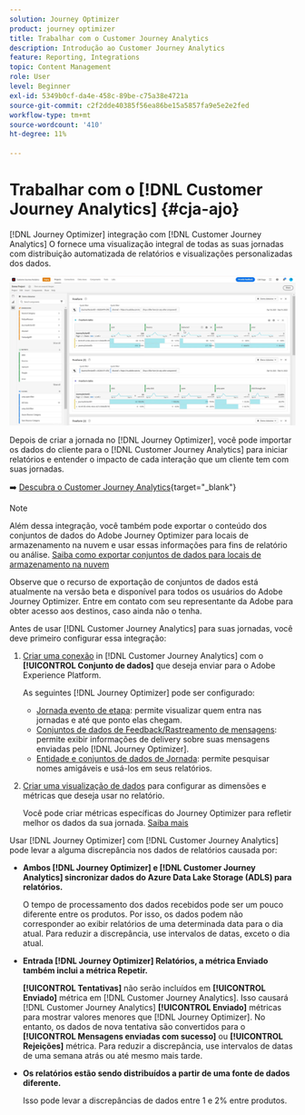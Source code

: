 ```yaml
---
solution: Journey Optimizer
product: journey optimizer
title: Trabalhar com o Customer Journey Analytics
description: Introdução ao Customer Journey Analytics
feature: Reporting, Integrations
topic: Content Management
role: User
level: Beginner
exl-id: 5349b0cf-da4e-458c-89be-c75a38e4721a
source-git-commit: c2f2dde40385f56ea86be15a5857fa9e5e2e2fed
workflow-type: tm+mt
source-wordcount: '410'
ht-degree: 11%

---
```


# Trabalhar com o [!DNL Customer Journey Analytics] {#cja-ajo}


[!DNL Journey Optimizer] integração com [!DNL Customer Journey Analytics] O fornece uma visualização integral de todas as suas jornadas com distribuição automatizada de relatórios e visualizações personalizadas dos dados.

![](assets/cja.png)

Depois de criar a jornada no [!DNL Journey Optimizer], você pode importar os dados do cliente para o [!DNL Customer Journey Analytics] para iniciar relatórios e entender o impacto de cada interação que um cliente tem com suas jornadas.

➡️ [Descubra o Customer Journey Analytics](https://docs.adobe.com/content/help/pt-BR/experience-cloud/user-guides/home.translate.html){target="_blank"}

>[!NOTE]
>
>Além dessa integração, você também pode exportar o conteúdo dos conjuntos de dados do Adobe Journey Optimizer para locais de armazenamento na nuvem e usar essas informações para fins de relatório ou análise. [Saiba como exportar conjuntos de dados para locais de armazenamento na nuvem](../data/export-datasets.md)
>
>Observe que o recurso de exportação de conjuntos de dados está atualmente na versão beta e disponível para todos os usuários do Adobe Journey Optimizer. Entre em contato com seu representante da Adobe para obter acesso aos destinos, caso ainda não o tenha.

Antes de usar [!DNL Customer Journey Analytics] para suas jornadas, você deve primeiro configurar essa integração:

1. [Criar uma conexão](https://experienceleague.adobe.com/docs/analytics-platform/using/cja-connections/create-connection.html?lang=pt-BR) in [!DNL Customer Journey Analytics] com o **[!UICONTROL Conjunto de dados]** que deseja enviar para o Adobe Experience Platform.

   As seguintes [!DNL Journey Optimizer] pode ser configurado:
   * [Jornada evento de etapa](../data/datasets-query-examples.md#journey-step-event): permite visualizar quem entra nas jornadas e até que ponto elas chegam.
   * [Conjuntos de dados de Feedback/Rastreamento de mensagens](../data/datasets-query-examples.md#message-feedback-event-dataset): permite exibir informações de delivery sobre suas mensagens enviadas pelo [!DNL Journey Optimizer].
   * [Entidade e conjuntos de dados de Jornada](../data/datasets-query-examples.md#entity-dataset): permite pesquisar nomes amigáveis e usá-los em seus relatórios.

1. [Criar uma visualização de dados](https://experienceleague.adobe.com/docs/analytics-platform/using/cja-dataviews/create-dataview.html?lang=pt-BR) para configurar as dimensões e métricas que deseja usar no relatório.

   Você pode criar métricas específicas do Journey Optimizer para refletir melhor os dados da sua jornada. [Saiba mais](https://experienceleague.adobe.com/docs/analytics-platform/using/integrations/ajo.html#configure-the-data-view-to-accommodate-journey-optimizer-dimensions-and-metrics)

Usar [!DNL Journey Optimizer] com [!DNL Customer Journey Analytics] pode levar a alguma discrepância nos dados de relatórios causada por:

* **Ambos [!DNL Journey Optimizer] e [!DNL Customer Journey Analytics] sincronizar dados do Azure Data Lake Storage (ADLS) para relatórios.**

  O tempo de processamento dos dados recebidos pode ser um pouco diferente entre os produtos. Por isso, os dados podem não corresponder ao exibir relatórios de uma determinada data para o dia atual. Para reduzir a discrepância, use intervalos de datas, exceto o dia atual.

* **Entrada [!DNL Journey Optimizer] Relatórios, a métrica Enviado também inclui a métrica Repetir.**

  **[!UICONTROL Tentativas]** não serão incluídos em **[!UICONTROL Enviado]** métrica em [!DNL Customer Journey Analytics]. Isso causará [!DNL Customer Journey Analytics] **[!UICONTROL Enviado]** métricas para mostrar valores menores que [!DNL Journey Optimizer]. No entanto, os dados de nova tentativa são convertidos para o **[!UICONTROL Mensagens enviadas com sucesso]** ou **[!UICONTROL Rejeições]** métrica.
Para reduzir a discrepância, use intervalos de datas de uma semana atrás ou até mesmo mais tarde.

* **Os relatórios estão sendo distribuídos a partir de uma fonte de dados diferente.**

  Isso pode levar a discrepâncias de dados entre 1 e 2% entre produtos.

